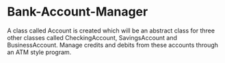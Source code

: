 # Bank-Account-Manager
A class called Account is created which will be an abstract class for three other classes called CheckingAccount, SavingsAccount and BusinessAccount. Manage credits and debits from these accounts through an ATM style program.
